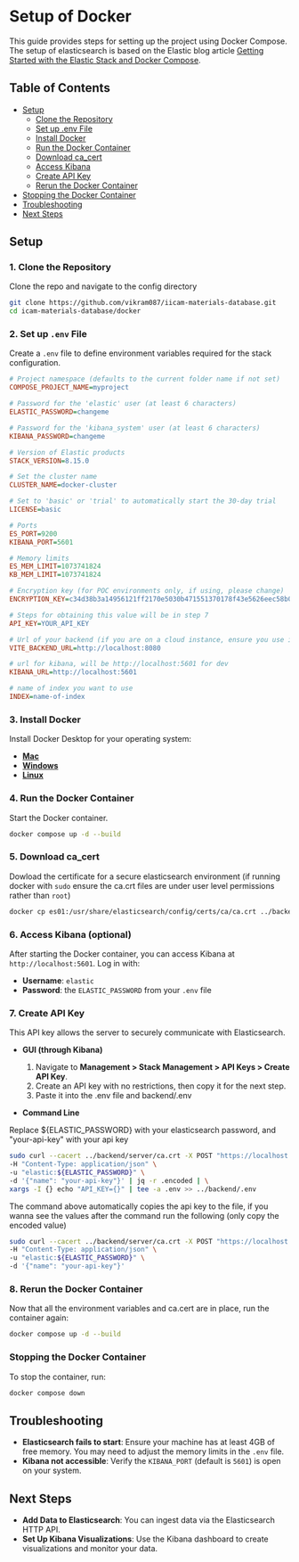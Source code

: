 # Setup of Docker

This guide provides steps for setting up the project using Docker Compose. The setup of elasticsearch is based on the Elastic blog article [Getting Started with the Elastic Stack and Docker Compose](https://www.elastic.co/blog/getting-started-with-the-elastic-stack-and-docker-compose).

## Table of Contents
- [Setup](#setup)
  - [Clone the Repository](#1-clone-the-repository)
  - [Set up .env File](#2-set-up-env-file)
  - [Install Docker](#3-install-docker)
  - [Run the Docker Container](#4-run-the-docker-container)
  - [Download ca_cert](#5-download-ca_cert)
  - [Access Kibana](#6-access-kibana-optional)
  - [Create API Key](#7-create-api-key)
  - [Rerun the Docker Container](#8-rerun-the-docker-container)
- [Stopping the Docker Container](#stopping-the-docker-container)
- [Troubleshooting](#troubleshooting)
- [Next Steps](#next-steps)

## Setup

### 1. Clone the Repository

Clone the repo and navigate to the config directory

   ```bash
   git clone https://github.com/vikram087/iicam-materials-database.git
   cd icam-materials-database/docker
   ```

### 2. Set up `.env` File

Create a `.env` file to define environment variables required for the stack configuration.

   ```ini
   # Project namespace (defaults to the current folder name if not set)
   COMPOSE_PROJECT_NAME=myproject

   # Password for the 'elastic' user (at least 6 characters)
   ELASTIC_PASSWORD=changeme

   # Password for the 'kibana_system' user (at least 6 characters)
   KIBANA_PASSWORD=changeme

   # Version of Elastic products
   STACK_VERSION=8.15.0

   # Set the cluster name
   CLUSTER_NAME=docker-cluster

   # Set to 'basic' or 'trial' to automatically start the 30-day trial
   LICENSE=basic

   # Ports
   ES_PORT=9200
   KIBANA_PORT=5601

   # Memory limits
   ES_MEM_LIMIT=1073741824
   KB_MEM_LIMIT=1073741824

   # Encryption key (for POC environments only, if using, please change)
   ENCRYPTION_KEY=c34d38b3a14956121ff2170e5030b471551370178f43e5626eec58b04a30fae2

   # Steps for obtaining this value will be in step 7
   API_KEY=YOUR_API_KEY

   # Url of your backend (if you are on a cloud instance, ensure you use its public DNS/IP for this)
   VITE_BACKEND_URL=http://localhost:8080

   # url for kibana, will be http://localhost:5601 for dev
   KIBANA_URL=http://localhost:5601

   # name of index you want to use
   INDEX=name-of-index
   ```

### 3. Install Docker

Install Docker Desktop for your operating system:

- **[Mac](https://docs.docker.com/desktop/install/mac-install/)**
- **[Windows](https://docs.docker.com/desktop/install/windows-install/)**
- **[Linux](https://docs.docker.com/desktop/install/linux/)**

### 4. Run the Docker Container

Start the Docker container.

   ```bash
   docker compose up -d --build
   ```

### 5. Download ca_cert

Dowload the certificate for a secure elasticsearch environment (if running docker with `sudo` ensure the ca.crt files are under user level permissions rather than `root`)

   ```bash
   docker cp es01:/usr/share/elasticsearch/config/certs/ca/ca.crt ../backend/server && cp ../backend/server/ca.crt ../backend/scripts/ca.crt
   ```

### 6. Access Kibana (optional)

After starting the Docker container, you can access Kibana at `http://localhost:5601`. Log in with:

   - **Username**: `elastic`
   - **Password**: the `ELASTIC_PASSWORD` from your `.env` file

### 7. Create API Key

This API key allows the server to securely communicate with Elasticsearch.

- **GUI (through Kibana)**

   1. Navigate to **Management > Stack Management > API Keys > Create API Key**.
   2. Create an API key with no restrictions, then copy it for the next step.
   3. Paste it into the .env file and backend/.env

- **Command Line**

Replace ${ELASTIC_PASSWORD} with your elasticsearch password, and "your-api-key" with your api key

   ```bash
   sudo curl --cacert ../backend/server/ca.crt -X POST "https://localhost:9200/_security/api_key" \
   -H "Content-Type: application/json" \
   -u "elastic:${ELASTIC_PASSWORD}" \
   -d '{"name": "your-api-key"}' | jq -r .encoded | \
   xargs -I {} echo "API_KEY={}" | tee -a .env >> ../backend/.env
   ```

The command above automatically copies the api key to the file, if you wanna see the values after the command run the following (only copy the encoded value)

   ```bash
   sudo curl --cacert ../backend/server/ca.crt -X POST "https://localhost:9200/_security/api_key" \
   -H "Content-Type: application/json" \
   -u "elastic:${ELASTIC_PASSWORD}" \
   -d '{"name": "your-api-key"}'
   ```

### 8. Rerun the Docker Container

Now that all the environment variables and ca.cert are in place, run the container again:

   ```bash
   docker compose up -d --build
   ```

### Stopping the Docker Container

To stop the container, run:

   ```bash
   docker compose down
   ```

## Troubleshooting

- **Elasticsearch fails to start**: Ensure your machine has at least 4GB of free memory. You may need to adjust the memory limits in the `.env` file.
- **Kibana not accessible**: Verify the `KIBANA_PORT` (default is `5601`) is open on your system.

## Next Steps

- **Add Data to Elasticsearch**: You can ingest data via the Elasticsearch HTTP API.
- **Set Up Kibana Visualizations**: Use the Kibana dashboard to create visualizations and monitor your data.